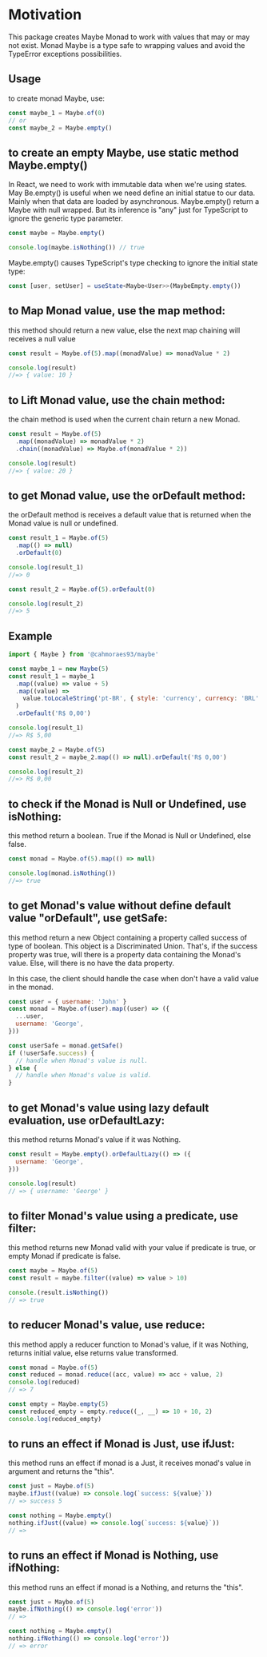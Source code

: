 # Motivation

This package creates Maybe Monad to work with values that may or may not exist.
Monad Maybe is a type safe to wrapping values and avoid the TypeError exceptions possibilities.

## Usage

to create monad Maybe, use:

```js
const maybe_1 = Maybe.of(0)
// or
const maybe_2 = Maybe.empty()
```

## to create an empty Maybe, use static method Maybe.empty()

In React, we need to work with immutable data when we're using states. May Be.empty() is useful when we need define an initial statue to our data. Mainly when that data are loaded by asynchronous.
Maybe.empty() return a Maybe with null wrapped. But its inference is "any" just for TypeScript to ignore the generic type parameter.

```js
const maybe = Maybe.empty()

console.log(maybe.isNothing()) // true
```

Maybe.empty() causes TypeScript's type checking to ignore the initial state type:

```ts
const [user, setUser] = useState<Maybe<User>>(MaybeEmpty.empty())
```

## to <strong>Map</strong> Monad value, use the map method:

this method should return a new value, else the next map chaining will receives a null value

```js
const result = Maybe.of(5).map((monadValue) => monadValue * 2)

console.log(result)
//=> { value: 10 }
```

## to <strong>Lift</strong> Monad value, use the chain method:

the chain method is used when the current chain return a new Monad.

```js
const result = Maybe.of(5)
  .map((monadValue) => monadValue * 2)
  .chain((monadValue) => Maybe.of(monadValue * 2))

console.log(result)
//=> { value: 20 }
```

## to <strong>get</strong> Monad value, use the orDefault method:

the orDefault method is receives a default value that is returned when the Monad value is null or undefined.

```js
const result_1 = Maybe.of(5)
  .map(() => null)
  .orDefault(0)

console.log(result_1)
//=> 0

const result_2 = Maybe.of(5).orDefault(0)

console.log(result_2)
//=> 5
```

## Example

```js
import { Maybe } from '@cahmoraes93/maybe'

const maybe_1 = new Maybe(5)
const result_1 = maybe_1
  .map((value) => value + 5)
  .map((value) =>
    value.toLocaleString('pt-BR', { style: 'currency', currency: 'BRL' }),
  )
  .orDefault('R$ 0,00')

console.log(result_1)
//=> R$ 5,00

const maybe_2 = Maybe.of(5)
const result_2 = maybe_2.map(() => null).orDefault('R$ 0,00')

console.log(result_2)
//=> R$ 0,00
```

## to check if the Monad is Null or Undefined, use <strong>isNothing</strong>:

this method return a boolean. True if the Monad is Null or Undefined, else false.

```js
const monad = Maybe.of(5).map(() => null)

console.log(monad.isNothing())
//=> true
```

## to get Monad's value without define default value "orDefault", use getSafe:

this method return a new Object containing a property called success of type of boolean.
This object is a Discriminated Union. That's, if the success property was true, will there is a property data containing the Monad's value. Else, will there is no have the data property.

In this case, the client should handle the case when don't have a valid value in the monad.

```js
const user = { username: 'John' }
const monad = Maybe.of(user).map((user) => ({
  ...user,
  username: 'George',
}))

const userSafe = monad.getSafe()
if (!userSafe.success) {
  // handle when Monad's value is null.
} else {
  // handle when Monad's value is valid.
}
```

## to get Monad's value using lazy default evaluation, use orDefaultLazy:

this method returns Monad's value if it was Nothing.

```js
const result = Maybe.empty().orDefaultLazy(() => ({
  username: 'George',
}))

console.log(result)
// => { username: 'George' }
```

## to filter Monad's value using a predicate, use filter:

this method returns new Monad valid with your value if predicate is true, or empty Monad if predicate is false.

```js
const maybe = Maybe.of(5)
const result = maybe.filter((value) => value > 10)

console.(result.isNothing())
// => true
```

## to reducer Monad's value, use reduce:

this method apply a reducer function to Monad's value, if it was Nothing, returns initial value, else returns value transformed.

```js
const monad = Maybe.of(5)
const reduced = monad.reduce((acc, value) => acc + value, 2)
console.log(reduced)
// => 7

const empty = Maybe.empty(5)
const reduced_empty = empty.reduce((_, __) => 10 + 10, 2)
console.log(reduced_empty)
```

## to runs an effect if Monad is Just, use ifJust:

this method runs an effect if monad is a Just, it receives monad's value in argument and returns the "this".

```js
const just = Maybe.of(5)
maybe.ifJust((value) => console.log(`success: ${value}`))
// => success 5

const nothing = Maybe.empty()
nothing.ifJust((value) => console.log(`success: ${value}`))
// =>
```

## to runs an effect if Monad is Nothing, use ifNothing:

this method runs an effect if monad is a Nothing, and returns the "this".

```js
const just = Maybe.of(5)
maybe.ifNothing(() => console.log('error'))
// =>

const nothing = Maybe.empty()
nothing.ifNothing(() => console.log('error'))
// => error
```
